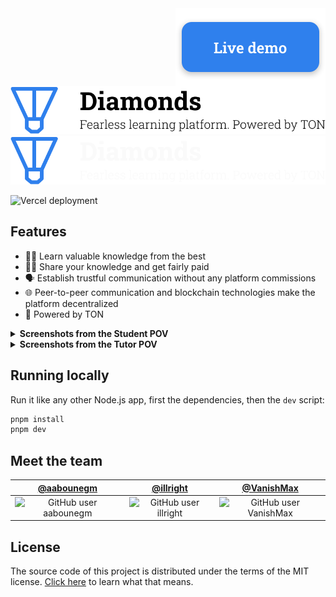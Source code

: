 <a href="https://diamonds-ton.vercel.app/" target="_blank">
    <img align="right" alt="Live demo" src="./.github/assets/live-demo.svg" />
</a>
<img alt="Diamonds, a fearless learning platform. Powered by TON" src="./.github/assets/banner-light.svg#gh-light-mode-only" />
<img alt="Diamonds, a fearless learning platform. Powered by TON" src="./.github/assets/banner-dark.svg#gh-dark-mode-only" />

![Vercel deployment](https://github.com/illright/diamonds/actions/workflows/deploy.yml/badge.svg)

## Features

- 🧑‍🎓 Learn valuable knowledge from the best
- 🧑‍🏫 Share your knowledge and get fairly paid
- 🗣 Establish trustful communication without any platform commissions
- 🌐 Peer-to-peer communication and blockchain technologies make the platform decentralized
- 💎 Powered by TON

<details>
  <summary><strong>Screenshots from the Student POV</strong></summary>
  <table>
    <tbody>
      <tr>
        <td><img alt="Landing page" src="./.github/assets/screenshots/tutee-1.png" /></td>
        <td><img alt="The list of tutors" src="./.github/assets/screenshots/tutee-2.png" /></td>
        <td><img alt="Waiting for a tutor to join" src="./.github/assets/screenshots/tutee-3.png" /></td>
      </tr>
    </tbody>
  </table>
</details>

<details>
  <summary><strong>Screenshots from the Tutor POV</strong></summary>
  <table>
    <tbody>
      <tr>
        <td><img alt="Landing page" src="./.github/assets/screenshots/tutor-1.png" /></td>
        <td><img alt="Authorization screen" src="./.github/assets/screenshots/tutor-2.png" /></td>
        <td><img alt="Tutor page with class requests" src="./.github/assets/screenshots/tutor-3.png" /></td>
      </tr>
    </tbody>
  </table>
</details>

## Running locally

Run it like any other Node.js app, first the dependencies, then the `dev` script:

```bash
pnpm install
pnpm dev
```

## Meet the team

<table>
  <thead>
    <th><a href="https://github.com/aabounegm">@aabounegm</a></th>
    <th><a href="https://github.com/illright">@illright</a></th>
    <th><a href="https://github.com/VanishMax">@VanishMax</a></th>
  </thead>
  <tbody align="center"><tr>
    <td><img alt="GitHub user aabounegm" src="https://images.weserv.nl/?url=avatars.githubusercontent.com/u/11016151?s=64&mask=circle&mbg=transparent&output=png" /></td>
    <td><img alt="GitHub user illright" src="https://images.weserv.nl/?url=avatars.githubusercontent.com/u/15035286?s=64&mask=circle&mbg=transparent&output=png" /></td>
    <td><img alt="GitHub user VanishMax" src="https://images.weserv.nl/?url=avatars.githubusercontent.com/u/29180358?s=64&mask=circle&mbg=transparent&output=png" /></td>
  </tr></tbody>
</table>

## License

The source code of this project is distributed under the terms of the MIT license. [Click here](https://choosealicense.com/licenses/mit/) to learn what that means.

